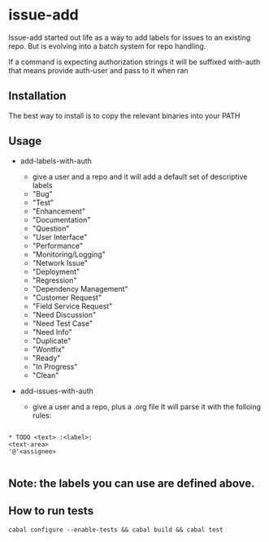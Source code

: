# issue-add
Issue-add started out life as a way to add labels for issues to an existing repo.  But is evolving into a batch system for repo handling. 

If a command is expecting authorization strings it will be suffixed with-auth that means provide auth-user and pass to it when ran

## Installation
The best way to install is to copy the relevant binaries into your PATH
## Usage
+ add-labels-with-auth
  - give a user and a repo and it will add a default set of descriptive labels
  - "Bug"                    
  - "Test"                   
  - "Enhancement"            
  - "Documentation"          
  - "Question"               
  - "User Interface"         
  - "Performance"            
  - "Monitoring/Logging"     
  - "Network Issue"          
  - "Deployment"             
  - "Regression"             
  - "Dependency Management"  
  - "Customer Request"       
  - "Field Service Request"  
  - "Need Discussion"        
  - "Need Test Case"         
  - "Need Info"              
  - "Duplicate"              
  - "Wontfix"                
  - "Ready"                  
  - "In Progress"            
  - "Clean"                  


+ add-issues-with-auth
  - give a user and a repo, plus a .org file  It will parse it with the folloing rules:

``` org-mode

* TODO <text> :<label>:
<text-area>
'@'<assignee>


```
## Note: the labels you can use are defined above.

## How to run tests

```
cabal configure --enable-tests && cabal build && cabal test
```

